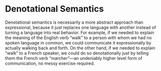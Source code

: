 # Denotational Semantics

Denotational semantics is necessarily a more abstract approach than expressional, because it just replaces one language with another instead of turning a language into real behavior. For example, if we needed to explain the meaning of the English verb “walk” to a person with whom we had no spoken language in common, we could communicate it expressionally by actually walking back and forth. On the other hand, if we needed to explain “walk” to a French speaker, we could do so denotationally just by telling them the French verb “marcher”—an undeniably higher level form of communication, no messy exercise required.